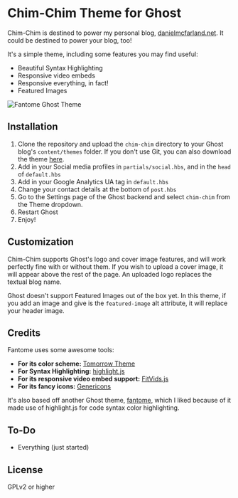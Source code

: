 Chim-Chim Theme for Ghost
=========================

Chim-Chim is destined to power my personal blog, [danielmcfarland.net](http://danielmcfarland.net). It could be destined to power your blog, too!

It's a simple theme, including some features you may find useful:
- Beautiful Syntax Highlighting
- Responsive video embeds
- Responsive everything, in fact!
- Featured Images

![Fantome Ghost Theme](/assets/img/screenshot.png "Here is how Fantome looks like!")

Installation
--------------

1. Clone the repository and upload the `chim-chim` directory to your Ghost blog's `content/themes` folder. If you don't use Git, you can also download the theme [here](https://github.com/witttness/chim-chim/archive/master.zip).
2. Add in your Social media profiles in `partials/social.hbs`, and in the `head` of `default.hbs`
3. Add in your Google Analytics UA tag in `default.hbs`
4. Change your contact details at the bottom of `post.hbs`
5. Go to the Settings page of the Ghost backend and select `chim-chim` from the Theme dropdown.
6. Restart Ghost
7. Enjoy!


Customization
-------------

Chim-Chim supports Ghost's logo and cover image features, and will work perfectly fine with or without them. If you wish to upload a cover image, it will appear above the rest of the page. An uploaded logo replaces the textual blog name.

Ghost doesn't support Featured Images out of the box yet. In this theme, if you add an image and give is the `featured-image` alt attribute, it will replace your header image.

Credits
-------------

Fantome uses some awesome tools:

- **For its color scheme:** [Tomorrow Theme](https://github.com/chriskempson/tomorrow-theme)
- **For Syntax Highlighting:** [highlight.js](https://github.com/isagalaev/highlight.js)
- **For its responsive video embed support:** [FitVids.js](https://github.com/davatron5000/FitVids.js)
- **For its fancy icons:** [Genericons](http://genericons.com/)

It's also based off another Ghost theme, [fantome](https://github.com/jeherve/fantome), which I liked because of it made use of highlight.js for code syntax color highlighting. 

To-Do
-----

- Everything (just started)

License
---------

GPLv2 or higher
